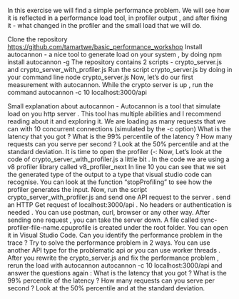 In this exercise we will find a simple performance problem. We will see how it is reflected in a performance load tool, in profiler output , and after fixing it - what changed in the profiler and the small load that we will do.


Clone the repository https://github.com/tamartwe/basic_performance_workshop
Install autocannon - a nice tool to generate load on your system , by doing npm install autocannon -g
The repository contains 2 scripts - crypto_server.js and crypto_server_with_profiler.js
Run the script crypto_server.js by doing in your command line 
node crypto_server.js
Now, let’s do our first measurement with autocannon. While the crypto server is up , run the command 
autocannon -c 10 localhost:3000/api

Small explanation about autocannon - Autocannon is a tool that simulate load on you http server . This tool has multiple abilities and I recommend reading about it and exploring it. We are loading as many requests that we can with 10 concurrent connections (simulated by the -c option)
What is the latency that you got ?
What is the 99% percentile of the latency ?
How many requests can you serve per second ? Look at the 50% percentile and at the standard deviation.
It is time to open the profiler (-:
Now, Let’s look at the code of crypto_server_with_profiler.js a little bit .
In the code we are using a v8 profiler library called v8_profiler_next
In line 10 you can see that we set the generated type of the output to a type that visual studio code can recognise.
You can look at the function “stopProfiling” to see how the profiler generates the input.
Now, run the script crypto_server_with_profiler.js and send one API request to the server . 
send an HTTP Get request of localhost:3000/api . No headers or authentication is needed . You can use postman, curl, browser or any other way.
After sending one request , you can take the server down.
A file called sync-profiler-file-name.cpuprofile is created under the root folder. You can open it in Visual Studio Code.
Can you identify the performance problem in the trace ?
Try to solve the performance problem in 2 ways. You can use another API type for the problematic api or you can use worker threads .
After you rewrite the crypto_server.js and fix the performance problem , rerun the load with autocannon 
autocannon -c 10 localhost:3000/api
and answer the questions again :
What is the latency that you got ?
What is the 99% percentile of the latency ?
How many requests can you serve per second ? Look at the 50% percentile and at the standard deviation.


